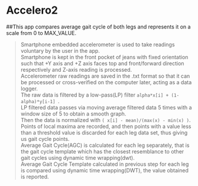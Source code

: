 # Accelero2
##This app compares average gait cycle of both legs and represents it on a scale from 0 to MAX_VALUE.<br>
>Smartphone embedded accelerometer is used to take readings voluntary by the user in the app.<br>
>Smartphone is kept in the front pocket of jeans with fixed orientation such that +Y axis and +Z axis faces top and front/forward direction respectively and Z-axis reading is processed.<br>
>Accelerometer raw readings are saved in the .txt format so that it can be processed or cross-verified on the computer later, acting as a data logger.<br>
>The raw data is filtered by a low-pass(LP) filter ```alpha*x[i] + (1-alpha)*y[i-1] ```.<br>
>LP filtered data passes via moving average filtered data 5 times with a window size of 5 to obtain a smooth graph.<br>
>Then the data is normalized with ```( x[i] - mean)/(max(x) -
 min(x) )```.<br>
>Points of local maxima are recorded, and then points with  a value less than a threshold value is discarded for each leg data set, thus giving us gait cycle points.<br>
>Average Gait Cycle(AGC) is calculated for each leg separately, that is the gait cycle template which has the closest resemblance to other gait cycles using dynamic time wrapping(dwt).<br>
>Average Gait Cycle Template calculated in previous step for each leg is compared using dynamic time wrapping(DWT), the value obtained is reported.<br>
